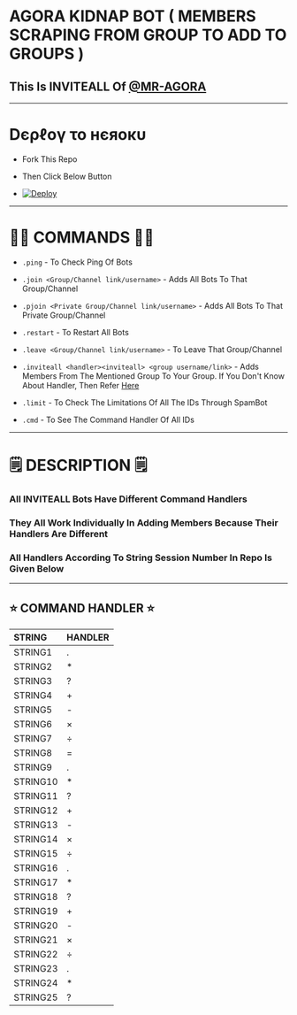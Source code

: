 # AGORA KIDNAP BOT ( MEMBERS SCRAPING FROM GROUP TO ADD TO GROUPS )
<p>
<h2> This Is INVITEALL Of <a href="https://telegram.me/MR_AGORA">@MR-AGORA</a></h2>
</p>

------
# Dєρℓογ το нєяοκυ

- Fork This Repo

- Then Click Below Button

- [![Deploy](https://www.herokucdn.com/deploy/button.svg)](https://heroku.com/deploy)

--------
# 👨‍💻 COMMANDS 👨‍💻

- `.ping` - To Check Ping Of Bots

- `.join <Group/Channel link/username>` - Adds All Bots To That Group/Channel

- `.pjoin <Private Group/Channel link/username>` - Adds All Bots To That Private Group/Channel

- `.restart` - To Restart All Bots

- `.leave <Group/Channel link/username>` - To Leave That Group/Channel

- `.inviteall <handler><inviteall> <group username/link>` - Adds Members From The Mentioned Group To Your Group. If You Don't Know About Handler, Then Refer [Here](https://github.com/LEGEND-AI/INVITEALL/#-command-handler-)

- `.limit` - To Check The Limitations Of All The IDs Through SpamBot

- `.cmd` - To See The Command Handler Of All IDs
------------
# 🗒️ DESCRIPTION 🗒️

### All INVITEALL Bots Have Different Command Handlers
### They All Work Individually In Adding Members Because Their Handlers Are Different
### All Handlers According To String Session Number In Repo Is Given Below

-------
## ⭐ COMMAND HANDLER ⭐

STRING | HANDLER
:--- | :----
STRING1 | .
STRING2 | *
STRING3 | ?
STRING4 | +
STRING5 | -
STRING6 | ×
STRING7 | ÷
STRING8 | =
STRING9 | .
STRING10 | *
STRING11 | ?
STRING12 | +
STRING13 | -
STRING14 | ×
STRING15 | ÷
STRING16 | .
STRING17 | *
STRING18 | ?
STRING19 | +
STRING20 | -
STRING21 | ×
STRING22 | ÷
STRING23 | .
STRING24 | *
STRING25 | ?
